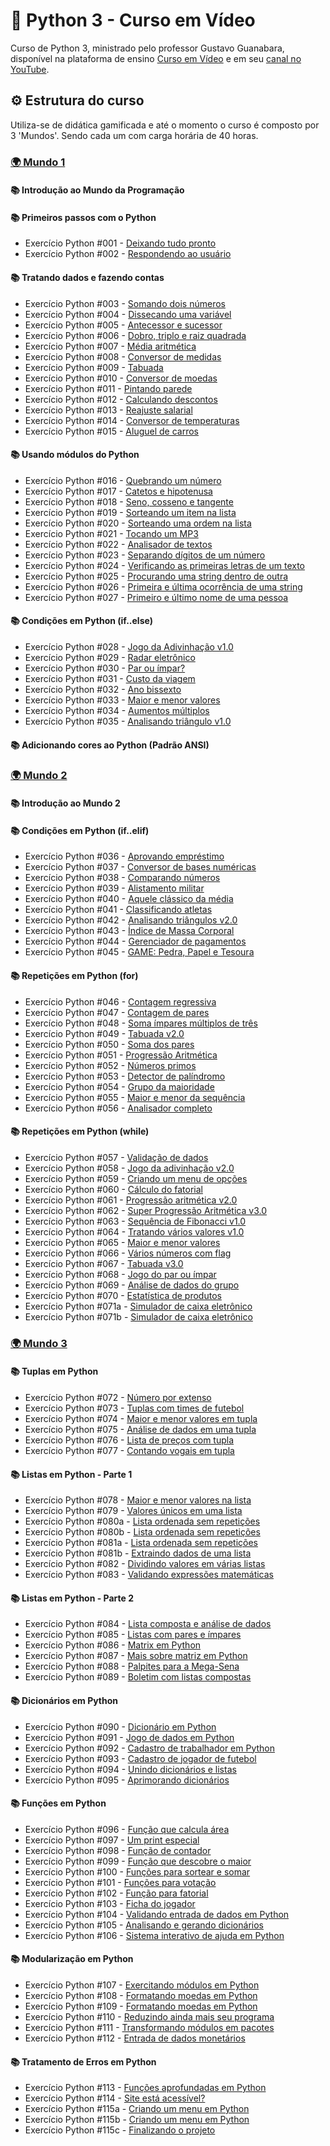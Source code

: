 # 🐍 Python 3 - Curso em Vídeo
Curso de Python 3, ministrado pelo professor Gustavo Guanabara, disponível na plataforma de ensino
[Curso em Vídeo](https://www.cursoemvideo.com/) e em seu [canal no YouTube](https://www.youtube.com/@CursoemVideo).

## ⚙️ Estrutura do curso
Utiliza-se de didática gamificada e até o momento o curso é composto por 3 'Mundos'. Sendo cada um com carga horária de 40 horas.

### [🌍 Mundo 1](https://www.cursoemvideo.com/curso/python-3-mundo-1/)

#### 📚 Introdução ao Mundo da Programação

#### 📚 Primeiros passos com o Python
- Exercício Python #001 - [Deixando tudo pronto](https://github.com/marcosvinfp/Python3-Curso_em_Video/blob/main/mundo-1/ex001.py)
- Exercício Python #002 - [Respondendo ao usuário](https://github.com/marcosvinfp/Python3-Curso_em_Video/blob/main/mundo-1/ex002.py)

#### 📚 Tratando dados e fazendo contas
- Exercício Python #003 - [Somando dois números](https://github.com/marcosvinfp/Python3-Curso_em_Video/blob/main/mundo-1/ex003.py)
- Exercício Python #004 - [Dissecando uma variável](https://github.com/marcosvinfp/Python3-Curso_em_Video/blob/main/mundo-1/ex004.py)
- Exercício Python #005 - [Antecessor e sucessor](https://github.com/marcosvinfp/Python3-Curso_em_Video/blob/main/mundo-1/ex005.py)
- Exercício Python #006 - [Dobro, triplo e raiz quadrada](https://github.com/marcosvinfp/Python3-Curso_em_Video/blob/main/mundo-1/ex006.py)
- Exercício Python #007 - [Média aritmética](https://github.com/marcosvinfp/Python3-Curso_em_Video/blob/main/mundo-1/ex007.py)
- Exercício Python #008 - [Conversor de medidas](https://github.com/marcosvinfp/Python3-Curso_em_Video/blob/main/mundo-1/ex008.py)
- Exercício Python #009 - [Tabuada](https://github.com/marcosvinfp/Python3-Curso_em_Video/blob/main/mundo-1/ex009.py)
- Exercício Python #010 - [Conversor de moedas](https://github.com/marcosvinfp/Python3-Curso_em_Video/blob/main/mundo-1/ex010.py)
- Exercício Python #011 - [Pintando parede](https://github.com/marcosvinfp/Python3-Curso_em_Video/blob/main/mundo-1/ex011.py)
- Exercício Python #012 - [Calculando descontos](https://github.com/marcosvinfp/Python3-Curso_em_Video/blob/main/mundo-1/ex012.py)
- Exercício Python #013 - [Reajuste salarial](https://github.com/marcosvinfp/Python3-Curso_em_Video/blob/main/mundo-1/ex013.py)
- Exercício Python #014 - [Conversor de temperaturas](https://github.com/marcosvinfp/Python3-Curso_em_Video/blob/main/mundo-1/ex014.py)
- Exercício Python #015 - [Aluguel de carros](https://github.com/marcosvinfp/Python3-Curso_em_Video/blob/main/mundo-1/ex015.py)

#### 📚 Usando módulos do Python
- Exercício Python #016 - [Quebrando um número](https://github.com/marcosvinfp/Python3-Curso_em_Video/blob/main/mundo-1/ex016.py)
- Exercício Python #017 - [Catetos e hipotenusa](https://github.com/marcosvinfp/Python3-Curso_em_Video/blob/main/mundo-1/ex017.py)
- Exercício Python #018 - [Seno, cosseno e tangente](https://github.com/marcosvinfp/Python3-Curso_em_Video/blob/main/mundo-1/ex018.py)
- Exercício Python #019 - [Sorteando um item na lista](https://github.com/marcosvinfp/Python3-Curso_em_Video/blob/main/mundo-1/ex019.py)
- Exercício Python #020 - [Sorteando uma ordem na lista](https://github.com/marcosvinfp/Python3-Curso_em_Video/blob/main/mundo-1/ex020.py)
- Exercício Python #021 - [Tocando um MP3](https://github.com/marcosvinfp/Python3-Curso_em_Video/blob/main/mundo-1/ex021.py)
- Exercício Python #022 - [Analisador de textos](https://github.com/marcosvinfp/Python3-Curso_em_Video/blob/main/mundo-1/ex022.py)
- Exercício Python #023 - [Separando dígitos de um número](https://github.com/marcosvinfp/Python3-Curso_em_Video/blob/main/mundo-1/ex023.py)
- Exercício Python #024 - [Verificando as primeiras letras de um texto](https://github.com/marcosvinfp/Python3-Curso_em_Video/blob/main/mundo-1/ex024.py)
- Exercício Python #025 - [Procurando uma string dentro de outra](https://github.com/marcosvinfp/Python3-Curso_em_Video/blob/main/mundo-1/ex025.py)
- Exercício Python #026 - [Primeira e última ocorrência de uma string](https://github.com/marcosvinfp/Python3-Curso_em_Video/blob/main/mundo-1/ex026.py)
- Exercício Python #027 - [Primeiro e último nome de uma pessoa](https://github.com/marcosvinfp/Python3-Curso_em_Video/blob/main/mundo-1/ex027.py)

#### 📚 Condições em Python (if..else)
- Exercício Python #028 - [Jogo da Adivinhação v1.0](https://github.com/marcosvinfp/Python3-Curso_em_Video/blob/main/mundo-1/ex028.py)
- Exercício Python #029 - [Radar eletrônico](https://github.com/marcosvinfp/Python3-Curso_em_Video/blob/main/mundo-1/ex029.py)
- Exercício Python #030 - [Par ou ímpar?](https://github.com/marcosvinfp/Python3-Curso_em_Video/blob/main/mundo-1/ex030.py)
- Exercício Python #031 - [Custo da viagem](https://github.com/marcosvinfp/Python3-Curso_em_Video/blob/main/mundo-1/ex031.py)
- Exercício Python #032 - [Ano bissexto](https://github.com/marcosvinfp/Python3-Curso_em_Video/blob/main/mundo-1/ex032.py)
- Exercício Python #033 - [Maior e menor valores](https://github.com/marcosvinfp/Python3-Curso_em_Video/blob/main/mundo-1/ex033.py)
- Exercício Python #034 - [Aumentos múltiplos](https://github.com/marcosvinfp/Python3-Curso_em_Video/blob/main/mundo-1/ex034.py)
- Exercício Python #035 - [Analisando triângulo v1.0](https://github.com/marcosvinfp/Python3-Curso_em_Video/blob/main/mundo-1/ex035.py)

#### 📚 Adicionando cores ao Python (Padrão ANSI)

### [🌍 Mundo 2](https://www.cursoemvideo.com/curso/python-3-mundo-2/)

#### 📚 Introdução ao Mundo 2

#### 📚 Condições em Python (if..elif)
- Exercício Python #036 - [Aprovando empréstimo]()
- Exercício Python #037 - [Conversor de bases numéricas]()
- Exercício Python #038 - [Comparando números]()
- Exercício Python #039 - [Alistamento militar]()
- Exercício Python #040 - [Aquele clássico da média]()
- Exercício Python #041 - [Classificando atletas]()
- Exercício Python #042 - [Analisando triângulos v2.0]()
- Exercício Python #043 - [Índice de Massa Corporal]()
- Exercício Python #044 - [Gerenciador de pagamentos]()
- Exercício Python #045 - [GAME: Pedra, Papel e Tesoura]()

#### 📚 Repetições em Python (for)
- Exercício Python #046 - [Contagem regressiva]()
- Exercício Python #047 - [Contagem de pares]()
- Exercício Python #048 - [Soma ímpares múltiplos de três]()
- Exercício Python #049 - [Tabuada v2.0]()
- Exercício Python #050 - [Soma dos pares]()
- Exercício Python #051 - [Progressão Aritmética]()
- Exercício Python #052 - [Números primos]()
- Exercício Python #053 - [Detector de palíndromo]()
- Exercício Python #054 - [Grupo da maioridade]()
- Exercício Python #055 - [Maior e menor da sequência]()
- Exercício Python #056 - [Analisador completo]()

#### 📚 Repetições em Python (while)
- Exercício Python #057 - [Validação de dados]()
- Exercício Python #058 - [Jogo da adivinhação v2.0]()
- Exercício Python #059 - [Criando um menu de opções]()
- Exercício Python #060 - [Cálculo do fatorial]()
- Exercício Python #061 - [Progressão aritmética v2.0]()
- Exercício Python #062 - [Super Progressão Aritmética v3.0]()
- Exercício Python #063 - [Sequência de Fibonacci v1.0]()
- Exercício Python #064 - [Tratando vários valores v1.0]()
- Exercício Python #065 - [Maior e menor valores]()
- Exercício Python #066 - [Vários números com flag]()
- Exercício Python #067 - [Tabuada v3.0]()
- Exercício Python #068 - [Jogo do par ou ímpar]()
- Exercício Python #069 - [Análise de dados do grupo]()
- Exercício Python #070 - [Estatística de produtos]()
- Exercício Python #071a - [Simulador de caixa eletrônico]()
- Exercício Python #071b - [Simulador de caixa eletrônico]()

### [🌍 Mundo 3](https://www.cursoemvideo.com/curso/python-3-mundo-3/)

#### 📚 Tuplas em Python
- Exercício Python #072 - [Número por extenso]()
- Exercício Python #073 - [Tuplas com times de futebol]()
- Exercício Python #074 - [Maior e menor valores em tupla]()
- Exercício Python #075 - [Análise de dados em uma tupla]()
- Exercício Python #076 - [Lista de preços com tupla]()
- Exercício Python #077 - [Contando vogais em tupla]()

#### 📚 Listas em Python - Parte 1
- Exercício Python #078 - [Maior e menor valores na lista]()
- Exercício Python #079 - [Valores únicos em uma lista]()
- Exercício Python #080a - [Lista ordenada sem repetições]()
- Exercício Python #080b - [Lista ordenada sem repetições]()
- Exercício Python #081a - [Lista ordenada sem repetições]()
- Exercício Python #081b - [Extraindo dados de uma lista]()
- Exercício Python #082 - [Dividindo valores em várias listas]()
- Exercício Python #083 - [Validando expressões matemáticas]()

#### 📚 Listas em Python - Parte 2
- Exercício Python #084 - [Lista composta e análise de dados]()
- Exercício Python #085 - [Listas com pares e ímpares]()
- Exercício Python #086 - [Matrix em Python]()
- Exercício Python #087 - [Mais sobre matriz em Python]()
- Exercício Python #088 - [Palpites para a Mega-Sena]()
- Exercício Python #089 - [Boletim com listas compostas]()

#### 📚 Dicionários em Python
- Exercício Python #090 - [Dicionário em Python]()
- Exercício Python #091 - [Jogo de dados em Python]()
- Exercício Python #092 - [Cadastro de trabalhador em Python]()
- Exercício Python #093 - [Cadastro de jogador de futebol]()
- Exercício Python #094 - [Unindo dicionários e listas]()
- Exercício Python #095 - [Aprimorando dicionários]()

#### 📚 Funções em Python
- Exercício Python #096 - [Função que calcula área]()
- Exercício Python #097 - [Um print especial]()
- Exercício Python #098 - [Função de contador]()
- Exercício Python #099 - [Função que descobre o maior]()
- Exercício Python #100 - [Funções para sortear e somar]()
- Exercício Python #101 - [Funções para votação]()
- Exercício Python #102 - [Função para fatorial]()
- Exercício Python #103 - [Ficha do jogador]()
- Exercício Python #104 - [Validando entrada de dados em Python]()
- Exercício Python #105 - [Analisando e gerando dicionários]()
- Exercício Python #106 - [Sistema interativo de ajuda em Python]()

#### 📚 Modularização em Python
- Exercício Python #107 - [Exercitando módulos em Python]()
- Exercício Python #108 - [Formatando moedas em Python]()
- Exercício Python #109 - [Formatando moedas em Python]()
- Exercício Python #110 - [Reduzindo ainda mais seu programa]()
- Exercício Python #111 - [Transformando módulos em pacotes]()
- Exercício Python #112 - [Entrada de dados monetários]()

#### 📚 Tratamento de Erros em Python
- Exercício Python #113 - [Funções aprofundadas em Python]()
- Exercício Python #114 - [Site está acessível?]()
- Exercício Python #115a - [Criando um menu em Python]()
- Exercício Python #115b - [Criando um menu em Python]()
- Exercício Python #115c - [Finalizando o projeto]()
